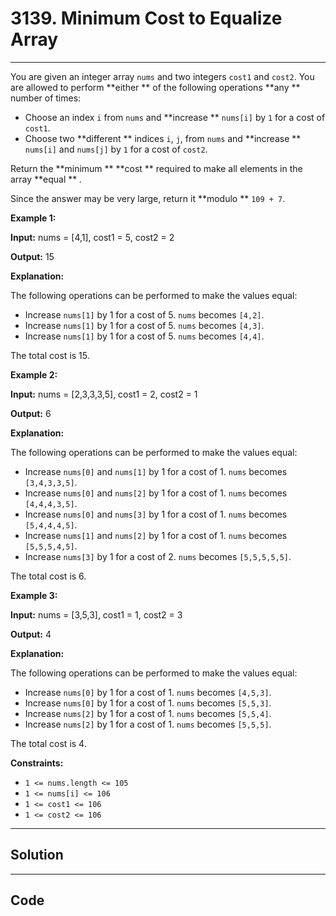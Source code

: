 # 3139. Minimum Cost to Equalize Array

---

You are given an integer array `nums` and two integers `cost1` and `cost2`. You are allowed to perform **either ** of the following operations **any ** number of times:

  * Choose an index `i` from `nums` and **increase ** `nums[i]` by `1` for a cost of `cost1`.
  * Choose two **different ** indices `i`, `j`, from `nums` and **increase ** `nums[i]` and `nums[j]` by `1` for a cost of `cost2`.



Return the **minimum ** **cost ** required to make all elements in the array **equal ** _._

Since the answer may be very large, return it **modulo ** `109 + 7`.

 

**Example 1:**

**Input:** nums = [4,1], cost1 = 5, cost2 = 2

**Output:** 15

**Explanation:**

The following operations can be performed to make the values equal:

  * Increase `nums[1]` by 1 for a cost of 5. `nums` becomes `[4,2]`.
  * Increase `nums[1]` by 1 for a cost of 5. `nums` becomes `[4,3]`.
  * Increase `nums[1]` by 1 for a cost of 5. `nums` becomes `[4,4]`.



The total cost is 15.

**Example 2:**

**Input:** nums = [2,3,3,3,5], cost1 = 2, cost2 = 1

**Output:** 6

**Explanation:**

The following operations can be performed to make the values equal:

  * Increase `nums[0]` and `nums[1]` by 1 for a cost of 1. `nums` becomes `[3,4,3,3,5]`.
  * Increase `nums[0]` and `nums[2]` by 1 for a cost of 1. `nums` becomes `[4,4,4,3,5]`.
  * Increase `nums[0]` and `nums[3]` by 1 for a cost of 1. `nums` becomes `[5,4,4,4,5]`.
  * Increase `nums[1]` and `nums[2]` by 1 for a cost of 1. `nums` becomes `[5,5,5,4,5]`.
  * Increase `nums[3]` by 1 for a cost of 2. `nums` becomes `[5,5,5,5,5]`.



The total cost is 6.

**Example 3:**

**Input:** nums = [3,5,3], cost1 = 1, cost2 = 3

**Output:** 4

**Explanation:**

The following operations can be performed to make the values equal:

  * Increase `nums[0]` by 1 for a cost of 1. `nums` becomes `[4,5,3]`.
  * Increase `nums[0]` by 1 for a cost of 1. `nums` becomes `[5,5,3]`.
  * Increase `nums[2]` by 1 for a cost of 1. `nums` becomes `[5,5,4]`.
  * Increase `nums[2]` by 1 for a cost of 1. `nums` becomes `[5,5,5]`.



The total cost is 4.

 

**Constraints:**

  * `1 <= nums.length <= 105`
  * `1 <= nums[i] <= 106`
  * `1 <= cost1 <= 106`
  * `1 <= cost2 <= 106`

---

## Solution



---

## Code
```python


```